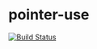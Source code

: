 # pointer-use
[![Build Status](https://travis-ci.org/amlan20/pointer-use.svg?branch=master)](https://travis-ci.org/amlan20/pointer-use)
